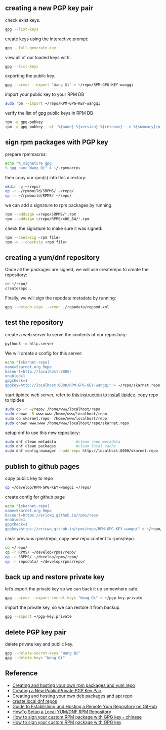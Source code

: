## creating a new PGP key pair
check exist keys.
```sh
gpg --list-keys
```
create keys using the interactive prompt:
```sh
gpg --full-generate-key
```
view all of our loaded keys with:
```sh
gpg --list-keys
```
exporting the public key.
```sh
gpg --armor --export "Wang Qi" > ~/repo/RPM-GPG-KEY-wangqi
```
import your public key to your RPM DB
```sh
sudo rpm --import ~/repo/RPM-GPG-KEY-wangqi
```
verify the list of gpg public keys in RPM DB
```sh
rpm -q gpg-pubkey
rpm -q gpg-pubkey --qf '%{name}-%{version}-%{release} --> %{summary}\n'
```
## sign rpm packages with PGP key
prepare rpmmacros:
```sh
echo "%_signature gpg
%_gpg_name Wang Qi" > ~/.rpmmacros
```
then copy our rpm(s) into this directory:
```sh
mkdir -p ~/repo/
cp -r ~/rpmbuild/SRPMS/ ~/repo/
cp -r ~/rpmbuild/RPMS/ ~/repo/
```
we can add a signature to rpm packages by running:
```sh
rpm --addsign ~/repo/SRPMS/*.rpm
rpm --addsign ~/repo/RPMS/x86_64/*.rpm
```
check the signature to make sure it was signed:
```sh
rpm --checksig <rpm file>
rpm -v --checksig <rpm file>
```

## creating a yum/dnf repository
Once all the packages are signed, we will use createrepo to create the repository:
```sh
cd ~/repo/
createrepo .
```
Finally, we will sign the repodata metadata by running:
```sh
gpg --detach-sign --armor ./repodata/repomd.xml
```

## test the repository
create a web server to serve the contents of our repository:
```sh
python3 -m http.server
```
We will create a config for this server:
```sh
echo "[skarnet-repo]
name=Skarnet.org Repo
baseurl=http://localhost:8000/
enabled=1
gpgcheck=1
gpgkey=http://localhost:8000/RPM-GPG-KEY-wangqi" > ~/repo/skarnet.repo
```
start tipidee web server, refer to [this instruction to install tipidee](tipidee/readme.md). copy repo to tipidee
```sh
sudo cp -r ~/repo/ /home/www/localhost/repo
sudo chown -R www:www /home/www/localhost/repo
sudo cp skarnet.repo  /home/www/localhost/repo
sudo chown www:www /home/www/localhost/repo/skarnet.repo
```
setup dnf to use this new repository:
```sh
sudo dnf clean metadata         #clean repo metadata
sudo dnf clean packages         #clean local cache
sudo dnf config-manager --add-repo http://localhost:8000/skarnet.repo
```
## publish to github pages
copy public key to repo
```sh
cp ~/develop/RPM-GPG-KEY-wangqi ~/repo/
```
create config for github page
```sh
echo "[skarnet-repo]
name=Skarnet.org Repo
baseurl=https://ericwq.github.io/rpms/repo
enabled=1
gpgcheck=1
gpgkey=https://ericwq.github.io/rpms/repo/RPM-GPG-KEY-wangqi" > ~/repo/skarnet.repo
```
clear previous rpms/repo, copy new repo content to rpms/repo.
```sh
cd ~/repo/
cp -r RPMS/ ~/develop/rpms/repo/
cp -r SRPMS/ ~/develop/rpms/repo/
cp -r repodata/ ~/develop/rpms/repo/
```
## back up and restore private key
let’s export the private key so we can back it up somewhere safe.
```sh
gpg --armor --export-secret-keys "Wang Qi" > ~/pgp-key.private
```
import the private key, so we can restore it from backup.
```sh
gpg --import ~/pgp-key.private
```

## delete PGP key pair
delete private key and public key.
```sh
gpg --delete-secret-keys "Wang Qi"
gpg --delete-keys "Wang Qi"
```
## Reference

- [Creating and hosting your own rpm packages and yum repo](https://earthly.dev/blog/creating-and-hosting-your-own-rpm-packages-and-yum-repo/)
- [Creating a New Public/Private PGP Key Pair](https://earthly.dev/blog/creating-and-hosting-your-own-deb-packages-and-apt-repo/)
- [Creating and hosting your own deb packages and apt repo](https://earthly.dev/blog/creating-and-hosting-your-own-deb-packages-and-apt-repo/)
- [create local dnf repos](https://blog.cykerway.com/posts/2020/06/09/create-local-dnf-repos.html)
- [Guide to Establishing and Hosting a Remote Yum Repository on GitHub](https://medium.com/debugging-diaries/guide-to-establishing-and-hosting-a-remote-yum-repository-on-github-b8326b60ac68)
- [HowTo Setup a Local YUM/DNF RPM Repository](https://github.com/taw00/howto/blob/master/howto-setup-a-local-yum-dnf-repository.md)
- [How to sign your custom RPM package with GPG key - chinese](https://gist.github.com/Rtoax/2fc39c6699e75185c25b53e0960425d7)
- [How to sign your custom RPM package with GPG key](https://gist.github.com/fernandoaleman/1376720)
